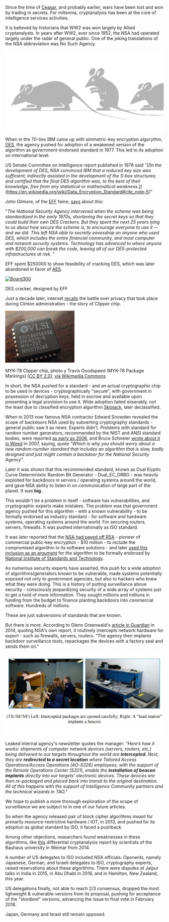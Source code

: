 Since the time of [Ceasar](http://practicalcryptography.com/ciphers/caesar-cipher/), and probably earlier, wars have been lost and won by trading in secrets. For millennia, cryptanalysis has been at the core of intelligence services activities.

It is believed by historians that WW2 was won largely by Allied cryptanalysts. In years after WW2, ever since 1952, the  NSA had operated largely under the radar of general public.  One of the joking translations of the NSA abbreviation was No Such Agency.

![I smell a rat](../images/01.jpg)

When in the 70-ties IBM came up with simmetric-key encryption algorythm, [DES](https://en.wikipedia.org/wiki/Data_Encryption_Standard), the agency pushed for adoption of a weakened version of the algorithm as government-endorsed standard in 1977. This led to its adoption on international level.

US Senate Committee on Intelligence report published in 1978 said *"[[In the development of DES, NSA convinced IBM that a reduced key size was sufficient; indirectly assisted in the development of the S-box structures; and certified that the final DES algorithm was, to the best of their knowledge, free from any statistical or mathematical weakness.\]]*(https://en.wikipedia.org/wiki/Data_Encryption_Standard#cite_note-5)" 

 John Gilmore, of the [EFF](https://www.eff.org) fame, [says](http://www.toad.com/gnu/) about this:

"*The National Security Agency intervened when the scheme was being standardized in the early 1970s, shortening the secret keys so that they could build their own DES Crackers. But they spent the next 25 years lying to us about how secure the scheme is, to encourage everyone to use it -- and we did. This left NSA able to secretly eavesdrop on anyone who used DES, which includes the entire financial community, and most computer and network security systems. Technology has advanced to where anyone with $200,000 can break the code, leaving all of our DES-protected infrastructures at risk*. "



EFF spent $250000 to show feasibility of cracking DES, which was later abandoned in favor of [AES](https://en.wikipedia.org/wiki/Advanced_Encryption_Standard).

<a title="By The original uploader was Matt Crypto at English Wikipedia Later versions were uploaded by Ed g2s at en.wikipedia. [GFDL (http://www.gnu.org/copyleft/fdl.html) or CC BY 3.0 us (http://creativecommons.org/licenses/by/3.0/us/deed.en)], via Wikimedia Commons" href="https://commons.wikimedia.org/wiki/File%3ABoard300.jpg"><img width="512" alt="Board300" src="https://upload.wikimedia.org/wikipedia/commons/thumb/b/bd/Board300.jpg/512px-Board300.jpg"/></a>

DES cracker, designed by EFF

Just a decade later, internet [recalls](http://www.nytimes.com/1994/06/12/magazine/battle-of-the-clipper-chip.html) the battle over privacy that took place during Clinton administration - the story of Clipper chip.

![MYK-78 Clipper chip](../images/03.jpg)

MYK-78 Clipper chip, photo y Travis Goodspeed (MYK-78 Package Markings) [<a href="http://creativecommons.org/licenses/by/2.0">CC BY 2.0</a>], <a href="https://commons.wikimedia.org/wiki/File%3AMYK-78_Clipper_chip_markings.jpg">via Wikimedia Commons</a>

In short, the NSA pushed for a standard - and an actual cryptographic chip to be used in devices - cryptographically "secure", with government in possession of decryption keys, held in escrow and available upon presenting a legal provision to use it.
Wide adoption failed miserably, not the least due to classified encryption algorithm [Skipjack](https://en.wikipedia.org/wiki/Skipjack_(cipher)), later declassified.

When in 2013 now famous NSA contractor Edward Snowden revealed the scope of backdoors NSA used by subverting cryptography standards - general public saw it as news. Experts didn't. Problems with standard for random number generators, recommended by the NIST and ANSI standard bodies, were reported [as early as 2006](https://eprint.iacr.org/2006/190), and Bruce Schneier [wrote about it in Wired](https://www.wired.com/2007/11/securitymatters-1115/) in 2007, saying, quote *"Which is why you should worry about a new random-number standard that includes an algorithm that is slow, badly designed and just might contain a backdoor for the National Security Agency*". 

Later it was shown that this recommended standard, known as Dual Elyptic Curve Deterministic Random Bit Generator - Dual_EC_DRBG - was heavily exploited for backdoors in servers / operating systems around the world, and gave NSA ability to listen in on communication of large part of the planet. It was **big**.

This wouldn't be a problem in itself - software has vulnerabilities, and cryptographic experts make mistakes. The problem was that government agency pushed for this algorithm - with a known vulnerability - to be formally endorsed as industry standard - for software and hardware systems, operating systems around the world. For securing routers, servers, firewalls. It was pushed internationally as ISO standard.

It was later reported that the [NSA had payed off RSA](http://www.reuters.com/article/us-usa-security-nsa-rsa/exclusive-nsa-infiltrated-rsa-security-more-deeply-than-thought-study-idUSBREA2U0TY20140331) - pioneer of commercial public-key encryption - $10 million - to include the compromised algorithm in its software solutions - and later [used this inclusion as an argument](https://en.wikipedia.org/wiki/RSA_Security#Alleged_NSA_Dual_EC_DRBG_backdoor) for the algorithm to be formally endorsed by [National Institute of Standards and Technology](https://en.wikipedia.org/wiki/National_Institute_of_Standards_and_Technology).

As numerous security experts have asserted, this push for a wide adoption of algorithms/generators known to be vulnerable, made systems potentially exposed not only to government agencies, but also to hackers who knew what they were doing. This is a history of putting surveillance above security - consciously jeopardizing security of a wide array of systems just to get a hold of more information. They sought millions and millions in funding from the budget to finance planting backdoors into commercial software. Hundreds of millions.

These are just subversions of standards that are known.

But there is more. According to Glenn Greenwald's [article in Guardian](https://www.theguardian.com/books/2014/may/12/glenn-greenwald-nsa-tampers-us-internet-routers-snowden) in 2014, quoting NSA's own report, it routinely intercepts network hardware for export - such as firewalls, servers, routers. "The agency then implants backdoor surveillance tools, repackages the devices with a factory seal and sends them on."

![NSA photo of interception/repackaging of cisco routers](../images/04.jpg)

Leaked internal agency's newsletter quotes the manager: 
*"Here’s how it works: shipments of computer network devices (servers, routers, etc,) being delivered to our targets throughout the world are **intercepted**. Next, they are **redirected to a secret location** where Tailored Access Operations/Access Operations (AO-S326) employees, with the support of the Remote Operations Center (S321), enable the **installation of beacon implants** directly into our targets’ electronic devices. These devices are then re-packaged and placed back into transit to the original destination. All of this happens with the support of Intelligence Community partners and the technical wizards in TAO."*

We hope to publish a more thorough exploration of the scope of surveillance we are subject to in one of our future articles.

So when the agency released pair of block cipher algorithms meant for primarily resource-restrictive hardware / IOT, in 2013, and pushed for its adoption as global standard by ISO, it faced a pushback. 

Among other objections, researchers found weaknesses in these algorithms, like [this](https://www.iacr.org/workshops/fse2014/slides-09_1.pdf) differential cryptanalysis report by scientists of the Bauhaus university in Weimar from 2014.

A number of US delegates to ISO included NSA officials. Oponents, namely Japanese, German, and Israeli delegates to ISO, cryptography experts, raised reservations about these algorithms. There were disputes at Jaipur talks in India in 2015, in Abu Dhabi in 2016, and in Hamilton, New Zealand, this year. 

US delegations finally, not able to reach 2/3 consensus, dropped the most lighweight & vulnerable versions from its proposal, pushing for acceptance of the "sturdiest" versions, advancing the issue to final vote in February 2018.

Japan, Germany and Israel still remain opposed.

